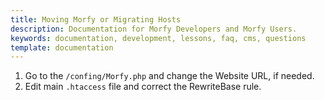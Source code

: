 ```yaml
---
title: Moving Morfy or Migrating Hosts
description: Documentation for Morfy Developers and Morfy Users.
keywords: documentation, development, lessons, faq, cms, questions
template: documentation
---
```



1. Go to the ```/confing/Morfy.php``` and change the Website URL, if needed.  
2. Edit main ```.htaccess``` file and correct the RewriteBase rule.  
